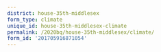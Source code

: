 ```yaml
---
district: house-35th-middlesex
form_type: climate
unique_id: house-35th-middlesex-climate
permalink: /2020bq/house-35th-middlesex/climate/
form_id: '201705916871054'
---
```

